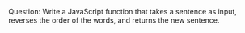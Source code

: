 
Question:
Write a JavaScript function that
takes a sentence as input, reverses
the order of the words, and returns
the new sentence.
